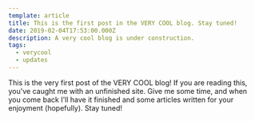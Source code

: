```yaml
---
template: article
title: This is the first post in the VERY COOL blog. Stay tuned!
date: 2019-02-04T17:53:00.000Z
description: A very cool blog is under construction.
tags:
  - verycool
  - updates
---
```


This is the very first post of the VERY COOL blog! If you are reading this, you've caught me with an unfinished site. Give me some time, and when you come back I'll have it finished and some articles written for your enjoyment (hopefully). Stay tuned!
